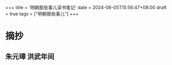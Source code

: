 +++
title = '明朝那些事儿读书笔记'
date = 2024-06-05T15:56:47+08:00
draft = true
tags = ["明朝那些事儿"]
+++

# 摘抄
## 朱元璋 洪武年间



